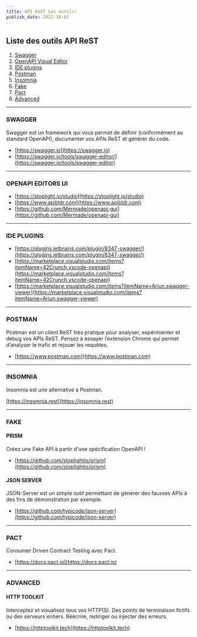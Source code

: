 ```yaml
---
title: API ReST Les outils!
publish_date: 2022-10-01
---
```


## Liste des outils API ReST

1. [Swagger](#swagger)
2. [OpenAPI Visual Editor](#openapi-editors-ui)
3. [IDE plugins](#ide-plugins)
4. [Postman](#postman)
5. [Insomnia](#insomnia)
6. [Fake](#fake)
7. [Pact](#pact)
8. [Advanced](#advanced)

---

### SWAGGER

Swagger est un framework qui vous permet de définir (conformément au standard
OpenAPI), documenter vos APIs ReST et générer du code.

- [https://swagger.io](https://swagger.io)
- [https://swagger.io/tools/swagger-editor/](https://swagger.io/tools/swagger-editor)

---

### OPENAPI EDITORS UI

- [https://stoplight.io/studio](https://stoplight.io/studio)
- [https://www.apibldr.com](https://www.apibldr.com)
- [https://github.com/Mermade/openapi-gui](https://github.com/Mermade/openapi-gui)

---

### IDE PLUGINS

- [https://plugins.jetbrains.com/plugin/8347-swagger/](https://plugins.jetbrains.com/plugin/8347-swagger/)
- [https://marketplace.visualstudio.com/items?itemName=42Crunch.vscode-openapi](https://marketplace.visualstudio.com/items?itemName=42Crunch.vscode-openapi)
- [https://marketplace.visualstudio.com/items?itemName=Arjun.swagger-viewer](https://marketplace.visualstudio.com/items?itemName=Arjun.swagger-viewer)

---

### POSTMAN

Postman est un client ReST très pratique pour analyser, expérimenter et debug
vos APIs ReST. Pensez à essayer l’extension Chrome qui permet d’analyser le
trafic et rejouer les requêtes.

- [https://www.postman.com](https://www.postman.com)

---

### INSOMNIA

Insomnia est une alternative à Postman.

[https://insomnia.rest](https://insomnia.rest)

---

### FAKE

#### PRISM

Créez une Fake API à partir d'une spécification OpenAPI !

- [https://github.com/stoplightio/prism](https://github.com/stoplightio/prism)

#### JSON SERVER

JSON-Server est un simple outil permettant de générer des fausses APIs à des
fins de démonstration par exemple.

- [https://github.com/typicode/json-server](https://github.com/typicode/json-server)

---

### PACT

Consumer Driven Contract Testing avec Pact.

- [https://docs.pact.io](https://docs.pact.io)

---

### ADVANCED

#### HTTP TOOLKIT

Interceptez et visualisez tous vos HTTP(S). Des points de terminaison fictifs ou
des serveurs entiers. Réécrire, rediriger ou injecter des erreurs.

- [https://httptoolkit.tech](https://httptoolkit.tech)
